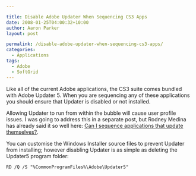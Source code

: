 ```yaml
---

title: Disable Adobe Updater When Sequencing CS3 Apps
date: 2008-01-25T04:00:32+10:00
author: Aaron Parker
layout: post

permalink: /disable-adobe-updater-when-sequencing-cs3-apps/
categories:
  - Applications
tags:
  - Adobe
  - SoftGrid
---
```

Like all of the current Adobe applications, the CS3 suite comes bundled with Adobe Updater 5. When you are sequencing any of these applications you should ensure that Updater is disabled or not installed.

Allowing Updater to run from within the bubble will cause user profile issues. I was going to address this in a separate post, but Rodney Medina has already said it so well here: [Can I sequence applications that update themselves?](http://www.softgridblog.com/?p=27).

You can customise the Windows Installer source files to prevent Updater from installing; however disabling Updater is as simple as deleting the Updater5 program folder:

`RD /Q /S "%CommonProgramFiles%\Adobe\Updater5"`
